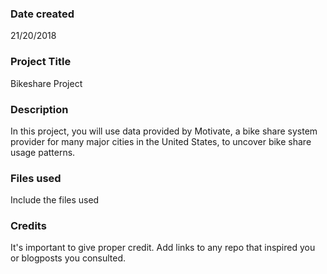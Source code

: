 ### Date created
21/20/2018

### Project Title
Bikeshare Project

### Description
In this project, you will use data provided by Motivate, a bike share system provider for many major cities in the United States, to uncover bike share usage patterns.

### Files used
Include the files used

### Credits
It's important to give proper credit. Add links to any repo that inspired you or blogposts you consulted.
